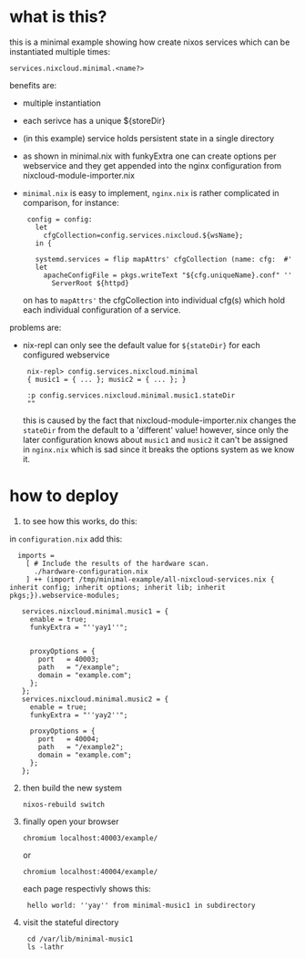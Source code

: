 # what is this?

this is a minimal example showing how create nixos services which can be instantiated multiple times:

    services.nixcloud.minimal.<name?>

benefits are:

 - multiple instantiation 
 - each serivce has a unique ${storeDir}
 - (in this example) service holds persistent state in a single directory 
 - as shown in minimal.nix with funkyExtra one can create options per webservice and they get appended into the nginx configuration from nixcloud-module-importer.nix
 - `minimal.nix` is easy to implement, `nginx.nix` is rather complicated in comparison, for instance:

        config = config:
          let
            cfgCollection=config.services.nixcloud.${wsName};
          in {

          systemd.services = flip mapAttrs' cfgCollection (name: cfg:  #'
          let
            apacheConfigFile = pkgs.writeText "${cfg.uniqueName}.conf" ''
              ServerRoot ${httpd}

    on has to `mapAttrs'` the cfgCollection into individual cfg(s) which hold each individual configuration of a service.

problems are:

 - nix-repl can only see the default value for `${stateDir}` for each configured webservice

        nix-repl> config.services.nixcloud.minimal
        { music1 = { ... }; music2 = { ... }; }

        :p config.services.nixcloud.minimal.music1.stateDir
        ""

   this is caused by the fact that nixcloud-module-importer.nix changes the `stateDir` from the default to a 'different' value!
   however, since only the later configuration knows about `music1` and `music2` it can't be assigned in `nginx.nix` which is sad since
   it breaks the options system as we know it.

# how to deploy

1. to see how this works, do this:

in `configuration.nix` add this:

      imports =
        [ # Include the results of the hardware scan.
          ./hardware-configuration.nix
        ] ++ (import /tmp/minimal-example/all-nixcloud-services.nix { inherit config; inherit options; inherit lib; inherit pkgs;}).webservice-modules;
  
       services.nixcloud.minimal.music1 = {
         enable = true;
         funkyExtra = "''yay1''";

  
         proxyOptions = {
           port   = 40003;
           path   = "/example";
           domain = "example.com";
         };
       };
       services.nixcloud.minimal.music2 = {
         enable = true;
         funkyExtra = "''yay2''";
  
         proxyOptions = {
           port   = 40004;
           path   = "/example2";
           domain = "example.com";
         };
       };

2. then build the new system

       nixos-rebuild switch

3. finally open your browser

       chromium localhost:40003/example/

    or

       chromium localhost:40004/example/

    each page respectivly shows this:

        hello world: ''yay'' from minimal-music1 in subdirectory

4. visit the stateful directory

        cd /var/lib/minimal-music1
        ls -lathr
